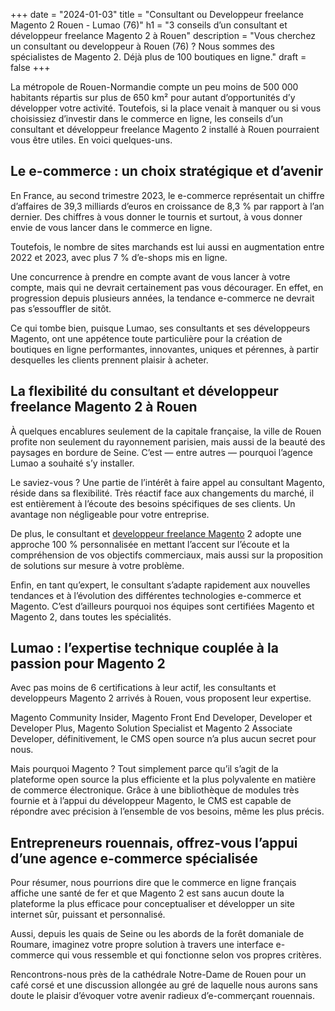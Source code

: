 +++
date = "2024-01-03"
title = "Consultant ou Developpeur freelance Magento 2 Rouen - Lumao (76)"
h1 = "3 conseils d’un consultant et développeur freelance Magento 2 à Rouen"
description = "Vous cherchez un consultant ou developpeur à Rouen (76) ? Nous sommes des spécialistes de Magento 2. Déjà plus de 100 boutiques en ligne."
draft = false
+++

La métropole de Rouen-Normandie compte un peu moins de 500 000 habitants répartis sur plus de 650 km² pour autant d’opportunités d’y développer votre activité. Toutefois, si la place venait à manquer ou si vous choisissiez d’investir dans le commerce en ligne, les conseils d’un consultant et développeur freelance Magento 2 installé à Rouen pourraient vous être utiles. En voici quelques-uns.

## Le e-commerce : un choix stratégique et d’avenir

En France, au second trimestre 2023, le e-commerce représentait un chiffre d’affaires de 39,3 milliards d’euros en croissance de 8,3 % par rapport à l’an dernier. Des chiffres à vous donner le tournis et surtout, à vous donner envie de vous lancer dans le commerce en ligne.

Toutefois, le nombre de sites marchands est lui aussi en augmentation entre 2022 et 2023, avec plus 7 % d’e-shops mis en ligne.

Une concurrence à prendre en compte avant de vous lancer à votre compte, mais qui ne devrait certainement pas vous décourager. En effet, en progression depuis plusieurs années, la tendance e-commerce ne devrait pas s’essouffler de sitôt.

Ce qui tombe bien, puisque Lumao, ses consultants et ses développeurs Magento, ont une appétence toute particulière pour la création de boutiques en ligne performantes, innovantes, uniques et pérennes, à partir desquelles les clients prennent plaisir à acheter.

## La flexibilité du consultant et développeur freelance Magento 2 à Rouen

À quelques encablures seulement de la capitale française, la ville de Rouen profite non seulement du rayonnement parisien, mais aussi de la beauté des paysages en bordure de Seine. C’est — entre autres — pourquoi l’agence Lumao a souhaité s’y installer.

Le saviez-vous ? Une partie de l’intérêt à faire appel au consultant Magento, réside dans sa flexibilité. Très réactif face aux changements du marché, il est entièrement à l’écoute des besoins spécifiques de ses clients. Un avantage non négligeable pour votre entreprise.

De plus, le consultant et [developpeur freelance Magento](/ecommerce/cms/magento/freelance/) 2 adopte une approche 100 % personnalisée en mettant l’accent sur l’écoute et la compréhension de vos objectifs commerciaux, mais aussi sur la proposition de solutions sur mesure à votre problème.

Enfin, en tant qu’expert, le consultant s’adapte rapidement aux nouvelles tendances et à l’évolution des différentes technologies e-commerce et Magento. C’est d’ailleurs pourquoi nos équipes sont certifiées Magento et Magento 2, dans toutes les spécialités.

## Lumao : l’expertise technique couplée à la passion pour Magento 2

Avec pas moins de 6 certifications à leur actif, les consultants et developpeurs Magento 2 arrivés à Rouen, vous proposent leur expertise.

Magento Community Insider, Magento Front End Developer, Developer et Developer Plus, Magento Solution Specialist et Magento 2 Associate Developer, définitivement, le CMS open source n’a plus aucun secret pour nous.

Mais pourquoi Magento ? Tout simplement parce qu’il s’agit de la plateforme open source la plus efficiente et la plus polyvalente en matière de commerce électronique. Grâce à une bibliothèque de modules très fournie et à l’appui du développeur Magento, le CMS est capable de répondre avec précision à l’ensemble de vos besoins, même les plus précis.

## Entrepreneurs rouennais, offrez-vous l’appui d’une agence e-commerce spécialisée

Pour résumer, nous pourrions dire que le commerce en ligne français affiche une santé de fer et que Magento 2 est sans aucun doute la plateforme la plus efficace pour conceptualiser et développer un site internet sûr, puissant et personnalisé.

Aussi, depuis les quais de Seine ou les abords de la forêt domaniale de Roumare, imaginez votre propre solution à travers une interface e-commerce qui vous ressemble et qui fonctionne selon vos propres critères.

Rencontrons-nous près de la cathédrale Notre-Dame de Rouen pour un café corsé et une discussion allongée au gré de laquelle nous aurons sans doute le plaisir d’évoquer votre avenir radieux d’e-commerçant rouennais.
